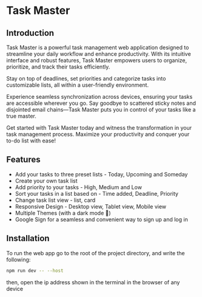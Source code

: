 # Task Master

## Introduction

Task Master is a powerful task management web application designed to streamline your daily workflow and enhance productivity. With its intuitive interface and robust features, Task Master empowers users to organize, prioritize, and track their tasks efficiently.

Stay on top of deadlines, set priorities and categorize tasks into customizable lists, all within a user-friendly environment.

Experience seamless synchronization across devices, ensuring your tasks are accessible wherever you go. Say goodbye to scattered sticky notes and disjointed email chains—Task Master puts you in control of your tasks like a true master.

Get started with Task Master today and witness the transformation in your task management process. Maximize your productivity and conquer your to-do list with ease!

## Features
- Add your tasks to three preset lists - Today, Upcoming and Someday
- Create your own task list 
- Add priority to your tasks - High, Medium and Low
- Sort your tasks in a list based on - Time added, Deadline, Priority
- Change task list view - list, card 
- Responsive Design - Desktop view, Tablet view, Mobile view 
- Multiple Themes (with a dark mode 🙂) 
- Google Sign for a seamless and convenient way to sign up and log in

## Installation

To run the web app go to the root of the project directory, and write the following:

```bash
npm run dev -- --host
```

then, open the ip address shown in the terminal in the browser of any device

